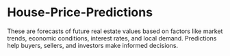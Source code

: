 # House-Price-Predictions
These are forecasts of future real estate values based on factors like market trends, economic conditions, interest rates, and local demand. Predictions help buyers, sellers, and investors make informed decisions.
